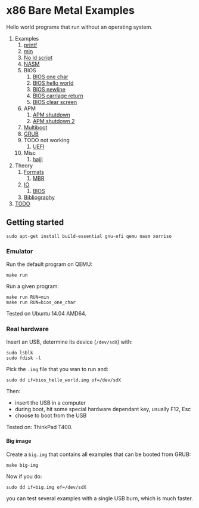 # x86 Bare Metal Examples

Hello world programs that run without an operating system.

1.  Examples
    1.  [printf](printf/)
    1.  [min](min.S)
    1.  [No ld script](no-ld-script/)
    1.  [NASM](nasm/)
    1.  BIOS
        1.  [BIOS one char](bios_one_char.S)
        1.  [BIOS hello world](bios_hello_world.S)
        1.  [BIOS newline](bios_newline.S)
        1.  [BIOS carriage return](bios_carriage_return.S)
        1.  [BIOS clear screen](bios_clear_screen.S)
    1.  APM
        1.  [APM shutdown](apm_shutdown.S)
        1.  [APM shutdown 2](apm_shutdown2.S)
    1.  [Multiboot](multiboot/)
    1.  [GRUB](grub/)
    1.  TODO not working
        1. [UEFI](uefi/)
    1.  Misc
        1.  [hajji](hajji/)
1.  Theory
    1.  [Formats](formats.md)
        1.  [MBR](mbr.md)
    1.  [IO](io.md)
        1.  [BIOS](bios.md)
    1.  [Bibliography](bibliography.md)
1.  [TODO](TODO.md)

## Getting started

    sudo apt-get install build-essential gnu-efi qemu nasm xorriso

### Emulator

Run the default program on QEMU:

    make run

Run a given program:

    make run RUN=min
    make run RUN=bios_one_char

Tested on Ubuntu 14.04 AMD64.

### Real hardware

Insert an USB, determine its device (`/dev/sdX`) with:

    sudo lsblk
    sudo fdisk -l

Pick the `.img` file that you wan to run and:

    sudo dd if=bios_hello_world.img of=/dev/sdX

Then:

- insert the USB in a computer
- during boot, hit some special hardware dependant key, usually F12, Esc
- choose to boot from the USB

Tested on: ThinkPad T400.

#### Big image

Create a `big.img` that contains all examples that can be booted from GRUB:

    make big-img

Now if you do:

    sudo dd if=big.img of=/dev/sdX

you can test several examples with a single USB burn, which is much faster.
